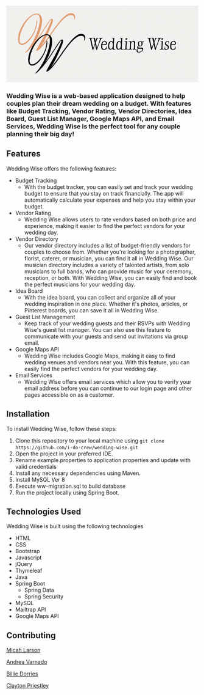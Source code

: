<div align="center">
<img src="src/main/resources/static/img/wedding_wise_logo_and_brand.png"  height="200">
</div>

### Wedding Wise is a web-based application designed to help couples plan their dream wedding on a budget. With features like Budget Tracking, Vendor Rating, Vendor Directories, Idea Board, Guest List Manager, Google Maps API, and Email Services, Wedding Wise is the perfect tool for any couple planning their big day!


## Features

Wedding Wise offers the following features:

- Budget Tracking 
  - With the budget tracker, you can easily set and track your wedding budget to ensure that you stay on track financially. The app will automatically calculate your expenses and help you stay within your budget.
- Vendor Rating
  - Wedding Wise allows users to rate vendors based on both price and experience, making it easier to find the perfect vendors for your wedding day.
- Vendor Directory
  - Our vendor directory includes a list of budget-friendly vendors for couples to choose from. Whether you're looking for a photographer, florist, caterer, or musician, you can find it all in Wedding Wise. Our musician directory includes a variety of talented artists, from solo musicians to full bands, who can provide music for your ceremony, reception, or both. With Wedding Wise, you can easily find and book the perfect musicians for your wedding day.
- Idea Board
  - With the idea board, you can collect and organize all of your wedding inspiration in one place. Whether it's photos, articles, or Pinterest boards, you can save it all in Wedding Wise.
- Guest List Management
  - Keep track of your wedding guests and their RSVPs with Wedding Wise's guest list manager. You can also use this feature to communicate with your guests and send out invitations via group email.
- Google Maps API
  - Wedding Wise includes Google Maps, making it easy to find wedding venues and vendors near you. With this feature, you can easily find the perfect vendors for your wedding day.
- Email Services
  - Wedding Wise offers email services which allow you to verify your email address before you can continue to our login page and other pages accessible on as a customer.


## Installation

To install Wedding Wise, follow these steps:

1. Clone this repository to your local machine using `git clone https://github.com/i-do-crew/wedding-wise.git`
2. Open the project in your preferred IDE.
3. Rename example.properties to application.properties and update with valid credentials
3. Install any necessary dependencies using Maven.
4. Install MySQL Ver 8
5. Execute ww-migration.sql to build database
4. Run the project locally using Spring Boot.


## Technologies Used

Wedding Wise is built using the following technologies

- HTML
- CSS
- Bootstrap
- Javascript
- jQuery
- Thymeleaf
- Java
- Spring Boot
  - Spring Data
  - Spring Security
- MySQL
- Mailtrap API
- Google Maps API


## Contributing
[Micah Larson](https://github.com/micah810)

[Andrea Varnado](https://github.com/andvarna99)

[Billie Dorries](https://github.com/BDorries)

[Clayton Priestley](https://github.com/cpriestley)
